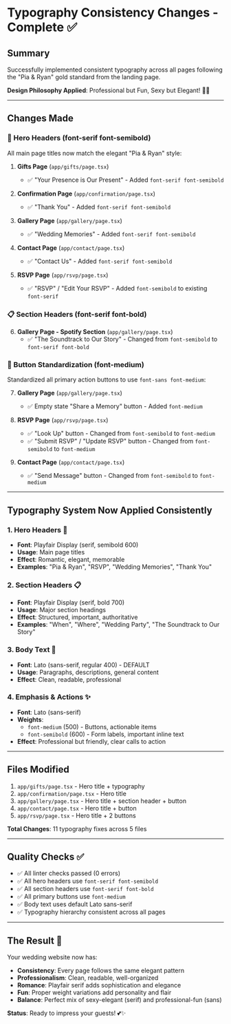 # Typography Consistency Changes - Complete ✅

## Summary
Successfully implemented consistent typography across all pages following the "Pia & Ryan" gold standard from the landing page.

**Design Philosophy Applied**: Professional but Fun, Sexy but Elegant! 💋✨

---

## Changes Made

### 🎨 Hero Headers (font-serif font-semibold)
All main page titles now match the elegant "Pia & Ryan" style:

1. **Gifts Page** (`app/gifts/page.tsx`)
   - ✅ "Your Presence is Our Present" - Added `font-serif font-semibold`
   
2. **Confirmation Page** (`app/confirmation/page.tsx`)
   - ✅ "Thank You" - Added `font-serif font-semibold`
   
3. **Gallery Page** (`app/gallery/page.tsx`)
   - ✅ "Wedding Memories" - Added `font-serif font-semibold`
   
4. **Contact Page** (`app/contact/page.tsx`)
   - ✅ "Contact Us" - Added `font-serif font-semibold`
   
5. **RSVP Page** (`app/rsvp/page.tsx`)
   - ✅ "RSVP" / "Edit Your RSVP" - Added `font-semibold` to existing `font-serif`

### 📋 Section Headers (font-serif font-bold)

6. **Gallery Page - Spotify Section** (`app/gallery/page.tsx`)
   - ✅ "The Soundtrack to Our Story" - Changed from `font-semibold` to `font-serif font-bold`

### 🔘 Button Standardization (font-medium)
Standardized all primary action buttons to use `font-sans font-medium`:

7. **Gallery Page** (`app/gallery/page.tsx`)
   - ✅ Empty state "Share a Memory" button - Added `font-medium`
   
8. **RSVP Page** (`app/rsvp/page.tsx`)
   - ✅ "Look Up" button - Changed from `font-semibold` to `font-medium`
   - ✅ "Submit RSVP" / "Update RSVP" button - Changed from `font-semibold` to `font-medium`
   
9. **Contact Page** (`app/contact/page.tsx`)
   - ✅ "Send Message" button - Changed from `font-semibold` to `font-medium`

---

## Typography System Now Applied Consistently

### 1. Hero Headers 💍
- **Font**: Playfair Display (serif, semibold 600)
- **Usage**: Main page titles
- **Effect**: Romantic, elegant, memorable
- **Examples**: "Pia & Ryan", "RSVP", "Wedding Memories", "Thank You"

### 2. Section Headers 📋
- **Font**: Playfair Display (serif, bold 700)
- **Usage**: Major section headings
- **Effect**: Structured, important, authoritative
- **Examples**: "When", "Where", "Wedding Party", "The Soundtrack to Our Story"

### 3. Body Text 📖
- **Font**: Lato (sans-serif, regular 400) - DEFAULT
- **Usage**: Paragraphs, descriptions, general content
- **Effect**: Clean, readable, professional

### 4. Emphasis & Actions ✨
- **Font**: Lato (sans-serif)
- **Weights**:
  - `font-medium` (500) - Buttons, actionable items
  - `font-semibold` (600) - Form labels, important inline text
- **Effect**: Professional but friendly, clear calls to action

---

## Files Modified

1. `app/gifts/page.tsx` - Hero title + typography
2. `app/confirmation/page.tsx` - Hero title
3. `app/gallery/page.tsx` - Hero title + section header + button
4. `app/contact/page.tsx` - Hero title + button
5. `app/rsvp/page.tsx` - Hero title + 2 buttons

**Total Changes**: 11 typography fixes across 5 files

---

## Quality Checks ✅

- ✅ All linter checks passed (0 errors)
- ✅ All hero headers use `font-serif font-semibold`
- ✅ All section headers use `font-serif font-bold`
- ✅ All primary buttons use `font-medium`
- ✅ Body text uses default Lato sans-serif
- ✅ Typography hierarchy consistent across all pages

---

## The Result 🎉

Your wedding website now has:
- **Consistency**: Every page follows the same elegant pattern
- **Professionalism**: Clean, readable, well-organized
- **Romance**: Playfair serif adds sophistication and elegance
- **Fun**: Proper weight variations add personality and flair
- **Balance**: Perfect mix of sexy-elegant (serif) and professional-fun (sans)

**Status**: Ready to impress your guests! 💕✨

